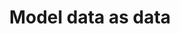 ---
title: 'Model data as data'
description: Data-oriented programming encourages us to represent data in its pure form. Ballerina and Java provide records, a language construct that simplifies this pure data representation. While Java has recently enhanced its capabilities to support this approach, Ballerina has been fundamentally architected to facilitate data-oriented programming from its inception.
url: https://github.com/ballerina-guides/integration-samples/tree/main/data-oriented-programming/model-data-as-data
--- 